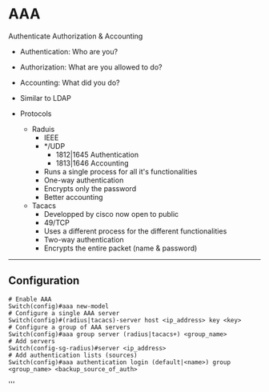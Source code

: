   # AAA
  Authenticate Authorization & Accounting
  
  * Authentication: Who are you?
  * Authorization: What are you allowed to do?
  * Accounting: What did you do?
  
  * Similar to LDAP
  
  * Protocols
    * Raduis 
      * IEEE
      * */UDP 
        * 1812|1645 Authentication
        * 1813|1646 Accounting
      * Runs a single process for all it's functionalities
      * One-way authentication
      * Encrypts only the password
      * Better accounting
    * Tacacs 
      * Developped by cisco now open to public
      * 49/TCP
      * Uses a different process for the different functionalities
      * Two-way authentication
      * Encrypts the entire packet (name & password)
    
  --- 
  ## Configuration
    
  ```
  # Enable AAA
  Switch(config)#aaa new-model
  # Configure a single AAA server
  Switch(config)#(radius|tacacs)-server host <ip_address> key <key>
  # Configure a group of AAA servers
  Switch(config)#aaa group server (radius|tacacs+) <group_name>
  # Add servers
  Switch(config-sg-radius)#server <ip_address>
  # Add authentication lists (sources)
  Switch(config)#aaa authentication login (default|<name>) group <group_name> <backup_source_of_auth>
  ```
'''
